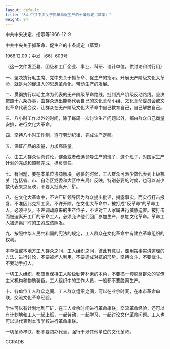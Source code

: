```yaml
---
layout: default
title: "84.中共中央关于抓革命促生产的十条规定（草案）"
weight: 84
---
```


中共中央决定、指示等1966-12-9

中共中央关于抓革命、促生产的十条规定（草案）

1966.12.09；中发［66］603号

（这一文件发至县、团级和工厂企业、事业、科研、设计单位，供讨论和试行用）

一、坚决执行毛主席、党中央关于抓革命、促生产的指示。开展无产阶级文化大革命，就是为的促进人的思想革命化，带动生产的发展。

二、贯彻执行以毛主席为代表的无产阶级革命路线，批判资产阶级反动路线。坚决按照十六条办事，由群众选出能够代表自己的文化革命小组、文化革命委员会或文化革命代表会议，让群众在无产阶级文化大革命中自己教育自己，自己解放自己。

三、八小时工作以外的时间，除了每周一次讨论生产问题以外，都由群众自己商量安排，进行文化大革命。

四、坚持八小时工作制，遵守劳动纪律，完成生产定额。

五、保证产品的质量，力求高质量。

六、由工人群众认真讨论，健全或者改选领导生产的班子，这个班子，对国家生产计划的完成和超额完成，担负责任。

七、有问题，要在本单位协商解决。必要的时候，工人群众可派少数代表到上级机关（包括省、市、自治区党委和大区中央局）反映，特别必要的时候，也可以派少数代表来京反映，不要大批离开厂矿。

八、在文化大革命中，不许厂矿领导因为群众提出批评，揭露事实，而实行打击报复，不准因此克扣工资，不许开除。在文化大革命中，被打成“反革命”的革命工人，必须平反。不许调动原来的生产位子，不许对工人家属进行威胁迫害。被打击而被迫离开工厂的革命工人，必须允许他们回厂参加生产，参加文化革命。革命工人被迫离厂时的工资应该照发。

九、按照中华人民共和国的宪法的规定，工人群众在文化革命中有建立革命组织的权利。

本单位或本地方工人群众之间，工人组织之间，彼此有意见，要用摆事实讲道理的方法，进行讨论，不要被坏人利用，不要造成对抗的形势。坚持文斗，不要武斗。不要动手打人。

一切工人组织，都应当保持工人阶级勤劳朴素的本色，不要搞一套脱离群众的官僚主义机构和物质装备。工人组织中的工作人员，一般都不要脱离生产。

十、各单位工人群众之间、工人群众组织之间，可以在业余时间，在本市革命串联，交流文化革命经验。

学生可以有计划地到厂矿，在工人业余时间进行革命串联，交流革命经验，还可以有计划地和工人一起上班，一起劳动，一起学习，一起讨论文化革命问题。工人也可以派代表到本市学校进行革命串联。

一切革命串联，都不要包办代替，强行干涉其他单位的文化革命。

CCRADB

